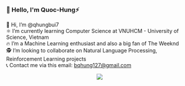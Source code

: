 ### 🚀 Hello, I'm Quoc-Hung⚡
🦄 Hi, I’m @qhungbui7 <br>
⚛️ I’m currently learning Computer Science at VNUHCM - University of Science, Vietnam <br>
🔥 I’m a Machine Learning enthusiast and also a big fan of The Weeknd <br>
🕵️ I’m looking to collaborate on Natural Language Processing, Reinforcement Learning projects <br>
📞 Contact me via this email: bqhung127@gmail.com <br>

<p align="center">
  <img src="https://github.com/qhungbui7/qhungbui7/assets/51830373/460dc263-b538-40ac-8490-1a26df5d1346" />
</p> 

<br>
<!---
qhungbui7/qhungbui7 is a ✨ special ✨ repository because its `README.md` (this file) appears on your GitHub profile.
You can click the Preview link to take a look at your changes.
--->

